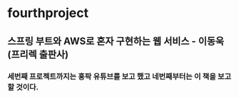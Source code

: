 # fourthproject
## 스프링 부트와 AWS로 혼자 구현하는 웹 서비스 - 이동욱(프리렉 출판사)
### 세번째 프로젝트까지는 홍팍 유튜브를 보고 했고 네번째부터는 이 책을 보고 할 것이다.
